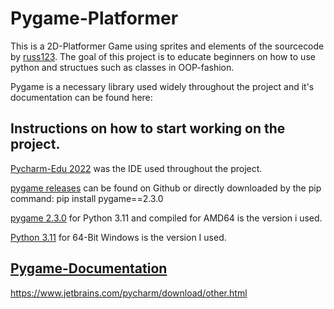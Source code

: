 # Pygame-Platformer
This is a 2D-Platformer Game using sprites and elements of the sourcecode by [russ123](https://github.com/russs123/Platformer/tree/master).
The goal of this project is to educate beginners on how to use python and structues such as classes in OOP-fashion.

Pygame is a necessary library used widely throughout the project and it's documentation can be found here:

## Instructions on how to start working on the project.
[Pycharm-Edu 2022](https://www.jetbrains.com/pycharm/download/other.html) was the IDE used throughout the project.

[pygame releases]() can be found on Github or directly downloaded by the pip command: pip install pygame==2.3.0

[pygame 2.3.0](https://github.com/pygame/pygame/releases/download/2.3.0/pygame-2.3.0-cp311-cp311-win_amd64.whl) for Python 3.11 and compiled for AMD64 is the version i used.

[Python 3.11](https://www.python.org/ftp/python/3.11.0/python-3.11.0-amd64.exe) for 64-Bit Windows is the version I used.



## [Pygame-Documentation](https://www.pygame.org/docs)

https://www.jetbrains.com/pycharm/download/other.html
